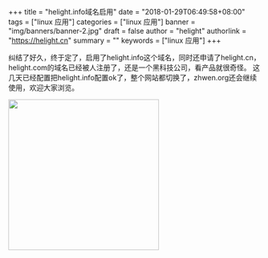 +++
title = "helight.info域名启用"
date = "2018-01-29T06:49:58+08:00"
tags = ["linux 应用"]
categories = ["linux 应用"]
banner = "img/banners/banner-2.jpg"
draft = false
author = "helight"
authorlink = "https://helight.cn"
summary = ""
keywords = ["linux 应用"]
+++

纠结了好久，终于定了，启用了helight.info这个域名，同时还申请了helight.cn，helight.com的域名已经被人注册了，还是一个黑科技公司，看产品就很奇怪。
这几天已经配置把helight.info配置ok了，整个网站都切换了，zhwen.org还会继续使用，欢迎大家浏览。

<a href="/zb_users/upload/2018/01/helight001-e1516850491169.png"><img class="alignnone size-medium wp-image-989" src="/zb_users/upload/2018/01/helight001-300x300.png" alt="" width="300" height="300" /></a>